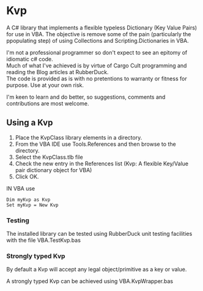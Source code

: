 # Kvp

A C# library that implements a flexible typeless Dictionary (Key Value Pairs) for use in VBA.
The objective is remove some of the pain (particularly the ppopulating step) of using Collections and Scripting.Dictionaries in VBA.

I'm not a professional programmer so don't expect to see an epitomy of idiomatic c# code.  
Much of what I've achieved is by virtue of Cargo Cult programming and reading the Blog articles at RubberDuck.  
The code is provided as is with no pretentions to warranty or fitness for purpose.  Use at your own risk.  

I'm keen to learn and do better, so suggestions, comments and contributions are most welcome.

## Using a Kvp

1. Place the KvpClass library elements in a directory.  
2. From the VBA IDE use Tools.References and then browse to the directory.  
3. Select the KvpClass.tlb file
4. Check the new entry in the References list (Kvp: A flexible Key/Value pair dictionary object for VBA)
5. Click OK.  

IN VBA use 
```
Dim myKvp as Kvp
Set myKvp = New Kvp
```

### Testing

The installed library can be tested using RubberDuck unit testing facilities with the file VBA.TestKvp.bas

### Strongly typed Kvp

By default a Kvp will accept any legal object/primitive as a key or value.  

A strongly typed Kvp can be achieved using VBA.KvpWrapper.bas


